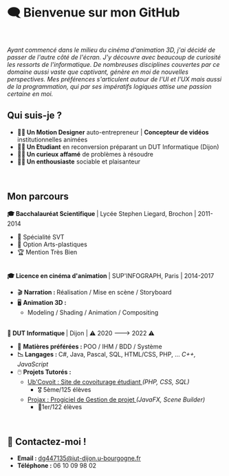 <h1>🗨️ Bienvenue sur mon GitHub</h1></br>


<p align="left">
<i>Ayant commencé dans le milieu du cinéma d'animation 3D, j'ai décidé de passer de l'autre côté de l'écran. J'y découvre avec beaucoup de curiosité les ressorts de l'informatique. De nombreuses disciplines couvertes par ce domaine aussi vaste que captivant, génère en moi de nouvelles perspectives. Mes préférences s'articulent autour de l'UI et l'UX mais aussi de la programmation, qui par ses impératifs logiques attise une passion certaine en moi.
</i>
</p>

<h2>Qui suis-je ?</h2>
<ul>
    <li><b> 🧑‍🎨 Un Motion Designer</b> auto-entrepreneur  | <b>Concepteur de vidéos</b> institutionnelles animées</li>
    <li><b> 🧑‍🎓 Un Etudiant</b> en reconversion préparant un DUT Informatique (Dijon)</li>
    <li> <b>🧑‍🔬 Un curieux affamé</b> de problèmes à résoudre</li>
    <li> <b>🧑‍🚀 Un enthousiaste</b> sociable et plaisanteur</li>
</ul>

</br>

<h2>Mon parcours</h2>
<b> 🎓 Bacchalauréat Scientifique </b> | Lycée Stephen Liegard, Brochon | 2011-2014
    <ul>
      <li> 🌱 Spécialité SVT</li>
      <li> 🎨 Option Arts-plastiques</li>
      <li> 🏆 Mention Très Bien</li>
    </ul>
</br>
<b> 🎓 Licence en cinéma d'animation </b> | SUP'INFOGRAPH, Paris | 2014-2017
    <ul>
        <li> 🎬 <b> Narration : </b> Réalisation / Mise en scène / Storyboard </li>
        <li> 🖥️ <b>Animation 3D : </b>  
          <ul>
            <li>Modeling / Shading / Animation / Compositing</li>
          </ul>
        </li>    
    </ul>
</br>
<b> 🔄 DUT Informatique </b> | Dijon | ⚠️ 2020 ---> 2022 ⚠️
<ul>
    <li> 🖤 <b> Matières préférées : </b> POO / IHM / BDD / Système </li>
    <li> <b> 📉 Langages : </b> C#, Java, Pascal, SQL, HTML/CSS, PHP,  ...  <i> C++, JavaScript </i>
    <li> 🖱️ <b> Projets Tutorés : </b>  
      <ul>
          <li><a href="https://github.com/davidgolay/Ub-Covoit"> Ub'Covoit :  Site de covoiturage étudiant </a><i>(PHP, CSS, SQL)</i>
             <ul>
                  <li> 🎖️ 5ème/125 élèves</li>
             </ul>    
          </li>
          <li><a href="https://github.com/dept-info-iut-dijon/2020-2021_PTS2_A1-1">Projax :  Progiciel de Gestion de projet </a><i>(JavaFX, Scene Builder)</i> 
              <ul>
                <li> 🥇1er/122 élèves </li>
              </ul>
          </li> 
      </ul>
</ul>


</br>

<h2> 📱 Contactez-moi !</h2>
<ul>
    <li><b>Email : </b> <a href = "dg447135@iut-dijon.u-bourgogne.fr">dg447135@iut-dijon.u-bourgogne.fr</a></li>
    <li><b>Téléphone : </b> 06 10 09 98 02 </li>
</ul>





